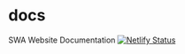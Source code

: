 # docs
SWA Website Documentation
[![Netlify Status](https://api.netlify.com/api/v1/badges/dec36e29-5565-4bb8-992e-3b2fb9fc8d9e/deploy-status)](https://app.netlify.com/sites/meek-quokka-cb6c81/deploys)
